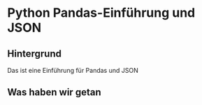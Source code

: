 # Python Pandas-Einführung und JSON
## Hintergrund
Das ist eine Einführung für Pandas und JSON
## Was haben wir getan
